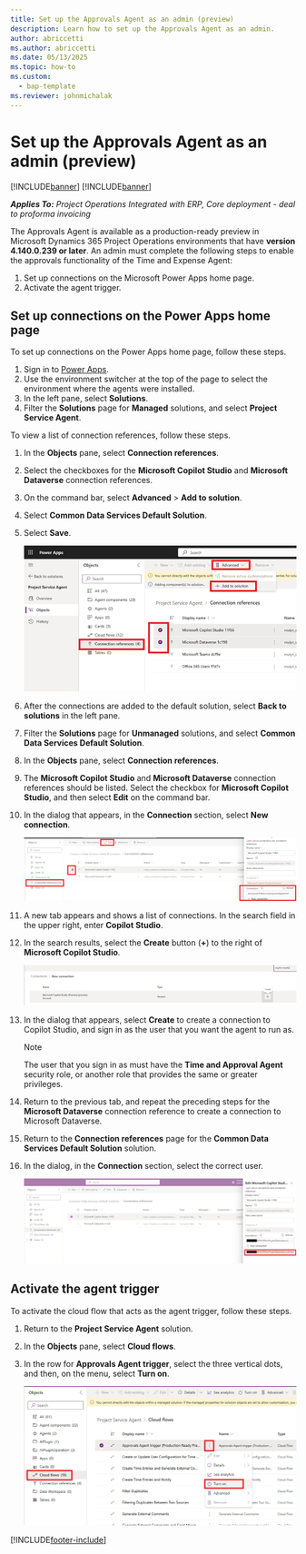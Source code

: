 ```yaml
---
title: Set up the Approvals Agent as an admin (preview)
description: Learn how to set up the Approvals Agent as an admin. 
author: abriccetti
ms.author: abriccetti
ms.date: 05/13/2025
ms.topic: how-to
ms.custom: 
  - bap-template
ms.reviewer: johnmichalak
---
```


# Set up the Approvals Agent as an admin (preview)

[!INCLUDE[banner](../includes/banner.md)]
[!INCLUDE[banner](../includes/preview-note.md)]

_**Applies To:** Project Operations Integrated with ERP, Core deployment - deal to proforma invoicing_

The Approvals Agent is available as a production-ready preview in Microsoft Dynamics 365 Project Operations environments that have **version 4.140.0.239 or later**. An admin must complete the following steps to enable the approvals functionality of the Time and Expense Agent:

1. Set up connections on the Microsoft Power Apps home page.
1. Activate the agent trigger.

## Set up connections on the Power Apps home page

To set up connections on the Power Apps home page, follow these steps.

1. Sign in to [Power Apps](https://make.powerapps.com).
1. Use the environment switcher at the top of the page to select the environment where the agents were installed.
1. In the left pane, select **Solutions**.
1. Filter the **Solutions** page for **Managed** solutions, and select **Project Service Agent**.

To view a list of connection references, follow these steps.

1. In the **Objects** pane, select **Connection references**.
1. Select the checkboxes for the **Microsoft Copilot Studio** and **Microsoft Dataverse** connection references.
1. On the command bar, select **Advanced** \> **Add to solution**.
1. Select **Common Data Services Default Solution**.
1. Select **Save**.

    ![Screenshot that highlights the user interface elements used to add connections to the Project Service Agent solution as described in the preceding steps.](media/agentsetup2.png)

1. After the connections are added to the default solution, select **Back to solutions** in the left pane.
1. Filter the **Solutions** page for **Unmanaged** solutions, and select **Common Data Services Default Solution**.
1. In the **Objects** pane, select **Connection references**.
1. The **Microsoft Copilot Studio** and **Microsoft Dataverse** connection references should be listed. Select the checkbox for **Microsoft Copilot Studio**, and then select **Edit** on the command bar.
1. In the dialog that appears, in the **Connection** section, select **New connection**.

    ![Screenshot that highlights the user interface elements used to add a new connection as described in the preceding steps.](media/agentsetup4.png)

1. A new tab appears and shows a list of connections. In the search field in the upper right, enter **Copilot Studio**.
1. In the search results, select the **Create** button (**+**) to the right of **Microsoft Copilot Studio**.

    ![Screenshot that shows Copilot Studio entered in the search field on the new tab and Microsoft Copilot Studio in the search results.](media/agentsetup5.png)

1. In the dialog that appears, select **Create** to create a connection to Copilot Studio, and sign in as the user that you want the agent to run as.

    > [!NOTE]
    > The user that you sign in as must have the **Time and Approval Agent** security role, or another role that provides the same or greater privileges.

1. Return to the previous tab, and repeat the preceding steps for the **Microsoft Dataverse** connection reference to create a connection to Microsoft Dataverse.
1. Return to the **Connection references** page for the **Common Data Services Default Solution** solution.
1. In the dialog, in the **Connection** section, select the correct user.

    ![Screenshot that shows a user selected under Connection in the dialog.](media/agentsetup7.png)

## Activate the agent trigger

To activate the cloud flow that acts as the agent trigger, follow these steps.

1. Return to the **Project Service Agent** solution.
1. In the **Objects** pane, select **Cloud flows**.
1. In the row for **Approvals Agent trigger**, select the three vertical dots, and then, on the menu, select **Turn on**.

    ![Screenshot that highlights the user interface elements used to turn on the Approvals Agent trigger cloud flow as described in the preceding steps.](media/agentsetup8.png)

[!INCLUDE[footer-include](../includes/footer-banner.md)]
